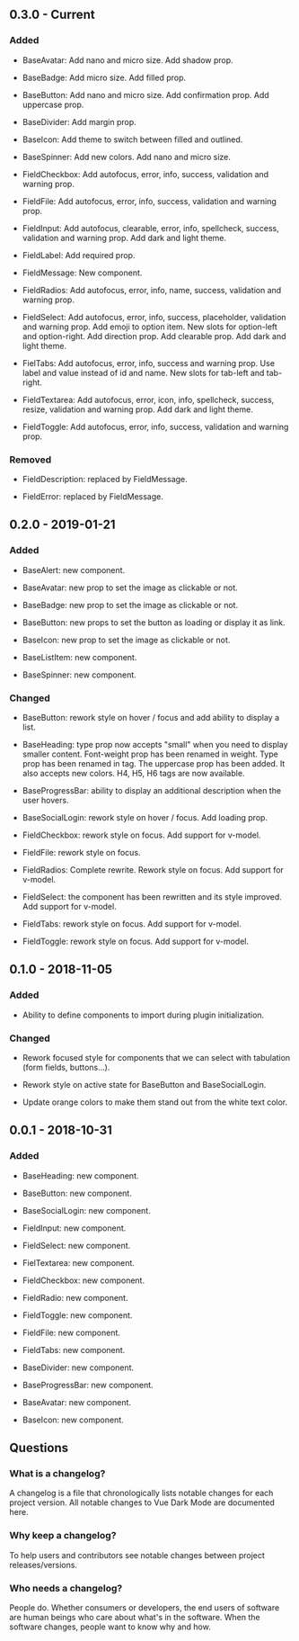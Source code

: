 ## 0.3.0 - Current

### Added

- BaseAvatar: Add nano and micro size. Add shadow prop.

- BaseBadge: Add micro size. Add filled prop.

- BaseButton: Add nano and micro size. Add confirmation prop. Add uppercase prop.

- BaseDivider: Add margin prop.

- BaseIcon: Add theme to switch between filled and outlined.

- BaseSpinner: Add new colors. Add nano and micro size.

- FieldCheckbox: Add autofocus, error, info, success, validation and warning prop.

- FieldFile: Add autofocus, error, info, success, validation and warning prop.

- FieldInput: Add autofocus, clearable, error, info, spellcheck, success, validation and warning prop. Add dark and light theme.

- FieldLabel: Add required prop.

- FieldMessage: New component.

- FieldRadios: Add autofocus, error, info, name, success, validation and warning prop.

- FieldSelect: Add autofocus, error, info, success, placeholder, validation and warning prop. Add emoji to option item. New slots for option-left and option-right. Add direction prop. Add clearable prop. Add dark and light theme.

- FielTabs: Add autofocus, error, info, success and warning prop. Use label and value instead of id and name. New slots for tab-left and tab-right.

- FieldTextarea: Add autofocus, error, icon, info, spellcheck, success, resize, validation and warning prop. Add dark and light theme.

- FieldToggle: Add autofocus, error, info, success, validation and warning prop.

### Removed

- FieldDescription: replaced by FieldMessage.

- FieldError: replaced by FieldMessage.

## 0.2.0 - 2019-01-21

### Added

- BaseAlert: new component.

- BaseAvatar: new prop to set the image as clickable or not.

- BaseBadge: new prop to set the image as clickable or not.

- BaseButton: new props to set the button as loading or display it as link.

- BaseIcon: new prop to set the image as clickable or not.

- BaseListItem: new component.

- BaseSpinner: new component.

### Changed

- BaseButton: rework style on hover / focus and add ability to display a list.

- BaseHeading: type prop now accepts "small" when you need to display smaller content. Font-weight prop has been renamed in weight. Type prop has been renamed in tag. The uppercase prop has been added. It also accepts new colors. H4, H5, H6 tags are now available.

- BaseProgressBar: ability to display an additional description when the user hovers.

- BaseSocialLogin: rework style on hover / focus. Add loading prop.

- FieldCheckbox: rework style on focus. Add support for v-model.

- FieldFile: rework style on focus.

- FieldRadios: Complete rewrite. Rework style on focus. Add support for v-model.

- FieldSelect: the component has been rewritten and its style improved. Add support for v-model.

- FieldTabs: rework style on focus. Add support for v-model.

- FieldToggle: rework style on focus. Add support for v-model.

## 0.1.0 - 2018-11-05

### Added

- Ability to define components to import during plugin initialization.

### Changed

- Rework focused style for components that we can select with tabulation (form fields, buttons...).

- Rework style on active state for BaseButton and BaseSocialLogin.

- Update orange colors to make them stand out from the white text color.

## 0.0.1 - 2018-10-31

### Added

- BaseHeading: new component.

- BaseButton: new component.

- BaseSocialLogin: new component.

- FieldInput: new component.

- FieldSelect: new component.

- FielTextarea: new component.

- FieldCheckbox: new component.

- FieldRadio: new component.

- FieldToggle: new component.

- FieldFile: new component.

- FieldTabs: new component.

- BaseDivider: new component.

- BaseProgressBar: new component.

- BaseAvatar: new component.

- BaseIcon: new component.

## Questions

### What is a changelog?

A changelog is a file that chronologically lists notable changes for each project version. All notable changes to Vue Dark Mode are documented here.

### Why keep a changelog?

To help users and contributors see notable changes between project releases/versions.

### Who needs a changelog?

People do. Whether consumers or developers, the end users of software are human beings who care about what's in the software. When the software changes, people want to know why and how.
